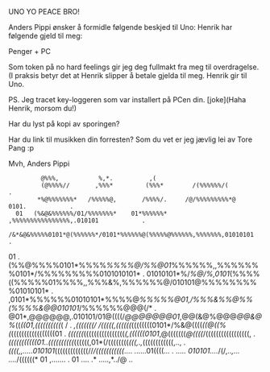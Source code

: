 UNO
YO
PEACE BRO!

 Anders Pippi ønsker å formidle følgende beskjed til Uno:
 Henrik har følgende gjeld til meg:

 Penger + PC 

 Som token på no hard feelings gir jeg deg fullmakt fra meg til overdragelse.
 (I praksis betyr det at Henrik slipper å betale gjelda til meg. Henrik gir til Uno.
 
 PS. Jeg tracet key-loggeren som var installert på PCen din. 
 [joke](Haha Henrik, morsom du!)

 Har du lyst på kopi av sporingen?

 Har du link til musikken din forresten? Som du vet er jeg jævlig lei av Tore Pang :p
 

 Mvh,
 Anders Pippi


             @%%%,           %,*.          ,(                                        
             (@%%%%//       ,%%%*         (%%%*        /(%%%%%%/(                      . 
            *%@%%%%%%%*   /%%%%%@,       /%%%%/.     /@/%%%%%%%%%*@   0101.            . 
      01   (%&@&%%%%%%/01/%%%%%%%*    01*%%%%%%*  ,%%%%%%%%%%%%%%%%,.010101            . 
          /&*&@&%%%%%0101*@(%%%%%%*/0101*%%%%%%@(%%%%%@%%%%%%,%%%%%%%,01010101         . 
   01     .(%%@%%%%0101*%%%%*%%%%@/%%@01*%%%%%%,,%%%%%%%0101*/%%%%%%%%%0101010101*     . 
 01010101*%/*%@/%,0101*(%%%%((%%%%%01%%%%,,%%%&%,%%%%%%@/010101@%%%%%%%%%01010101*     . 
   ,0101*%%%%%%01010101*%%%%@*%%%%%@01,/%%%&%%@%%(%%%%&@@010101*/%%%%%%@@@(/*          . 
   @01*,@@@@@@,.010101/01@((((/*@@@@@@@01*,@@(&@%@@@*@@&@%*((*((01,((((((((((*(  /     . 
     *,(((((((/  /(((((,((((((*((((((((0101*/%&@((((*((@((%(*(((((((((((((((((01       . 
       *((((((*((((((((((((((((*(,((((((0101*,@(((((((*@((((*/(((((((((((((((((,       . 
        *(((((((((((01..((((((((((*((((((,01*(/((((((((*(((,*.*,*((((((((((((,..,      . 
         *((((,,.....010101*(((((((((((((//*/(((((((((((*....  ......01((((*...        . 
          .....      010101....*/(/,..*,... ....*/((((((*    01      ,.......          . 
                01              ....   .*       .....,*../@                       ..

